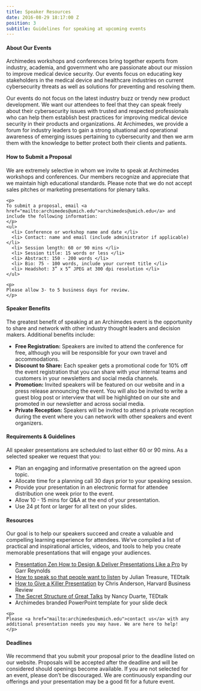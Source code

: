 ```yaml
---
title: Speaker Resources
date: 2016-08-29 18:17:00 Z
position: 3
subtitle: Guidelines for speaking at upcoming events
---
```


<div class="row">
  <div class="col-sm-6">
    <h4 class="Home-title">About Our Events</h4>
    <p>
    Archimedes workshops and conferences bring together experts from industry, academia, and government who are passionate about our mission to improve medical device security. Our events focus on educating key stakeholders in the medical device and healthcare industries on current cybersecurity threats as well as solutions for preventing and resolving them.
    </p>
    <p>
    Our events do not focus on the latest industry buzz or trendy new product development. We want our attendees to feel that they can speak freely about their cybersecurity issues with trusted and respected professionals who can help them establish best practices for improving medical device security in their products and organizations. At Archimedes, we provide a forum for industry leaders to gain a strong situational and operational awareness of emerging issues pertaining to cybersecurity and then we arm them with the knowledge to better protect both their clients and patients.
    </p>
  </div>
  <div class="col-sm-6">
    <h4 class="Home-title">How to Submit a Proposal</h4>
    <p>
    We are extremely selective in whom we invite to speak at Archimedes workshops and conferences. Our members recognize and appreciate that we maintain high educational standards. Please note that we do not accept sales pitches or marketing presentations for plenary talks.
    </p>

    <p>
    To submit a proposal, email <a href="mailto:archimedes@umich.edu">archimedes@umich.edu</a> and include the following information:
    </p>
    <ul>
      <li> Conference or workshop name and date </li>
      <li> Contact: name and email (include administrator if applicable) </li>
      <li> Session length: 60 or 90 mins </li>
      <li> Session title: 15 words or less </li>
      <li> Abstract: 150 - 200 words </li>
      <li> Bio: 75 - 100 words, include your current title </li>
      <li> Headshot: 3” x 5” JPEG at 300 dpi resolution </li>
    </ul>

    <p>
    Please allow 3- to 5 business days for review.
    </p>
  </div>
</div>

<div class="row">
  <div class="col-sm-6">
    <h4 class="Home-title">Speaker Benefits </h4>
    <p>
    The greatest benefit of speaking at an Archimedes event is the opportunity to share and network with other industry thought leaders and decision makers. Additional benefits include:
    </p>
    <ul>
      <li>
      <strong>Free Registration:</strong> Speakers are invited to attend the conference for free, although you will be responsible for your own travel and accommodations.
      </li>
      <li>
      <strong>Discount to Share:</strong> Each speaker gets a promotional code for 10% off the event registration that you can share with your internal teams and customers in your newsletters and social media channels.
      </li>
      <li>
      <strong>Promotion:</strong> Invited speakers will be featured on our website and in a press release announcing the event. You will also be invited to write a guest blog post or interview that will be highlighted on our site and promoted in our newsletter and across social media.
      </li>
      <li>
      <strong>Private Reception:</strong> Speakers will be invited to attend a private reception during the event where you can network with other speakers and event organizers.
      </li>
    </ul>
  </div>
  <div class="col-sm-6">
    <h4 class="Home-title">Requirements & Guidelines</h4>
    <p>
    All speaker presentations are scheduled to last either 60 or 90 mins. As a selected speaker we request that you:
    </p>
    <ul>
      <li> Plan an engaging and informative presentation on the agreed upon topic. </li>
      <li> Allocate time for a planning call 30 days prior to your speaking session. </li>
      <li> Provide your presentation in an electronic format for attendee distribution one week prior to the event. </li>
      <li> Allow 10 - 15 mins for Q&A at the end of your presentation. </li>
      <li> Use 24 pt font or larger for all text on your slides. </li>
    </ul>
  </div>
</div>
<div class="row">
  <div class="col-sm-6">
    <h4 class="Home-title">Resources</h4>
    <p>
    Our goal is to help our speakers succeed and create a valuable and compelling learning experience for attendees. We’ve compiled a list of practical and inspirational articles, videos, and tools to help you create memorable presentations that will engage your audiences.
    </p>
    <ul>
      <li>
      <a href="http://www.garrreynolds.com/Presentation/pdf/presentation_tips.pdf">Presentation Zen How to Design & Deliver Presentations Like a Pro</a> by Garr Reynolds
      </li>
      <li>
      <a href="https://www.youtube.com/watch?v=eIho2S0ZahI">How to speak so that people want to listen</a> by Julian Treasure, TEDtalk
      </li>
      <li>
      <a href="https://hbr.org/2013/06/how-to-give-a-killer-presentation">How to Give a Killer Presentation</a> by Chris Anderson, Harvard Business Review
      </li>
      <li>
      <a href="https://www.ted.com/talks/nancy_duarte_the_secret_structure_of_great_talks">The Secret Structure of Great Talks</a> by Nancy Duarte, TEDtalk
      </li>
      <li>
      Archimedes branded PowerPoint template for your slide deck
      </li>
    </ul>

    <p>
    Please <a href="mailto:archimedes@umich.edu">contact us</a> with any additional presentation needs you may have. We are here to help!
    </p>
  </div>
  <div class="col-sm-6">
    <h4 class="Home-title">Deadlines</h4>
    <p>
    We recommend that you submit your proposal prior to the deadline listed on our website. Proposals will be accepted after the deadline and will be considered should openings become available. If you are not selected for an event, please don’t be discouraged. We are continuously expanding our offerings and your presentation may be a good fit for a future event.
    </p>
  </div>
</div>
